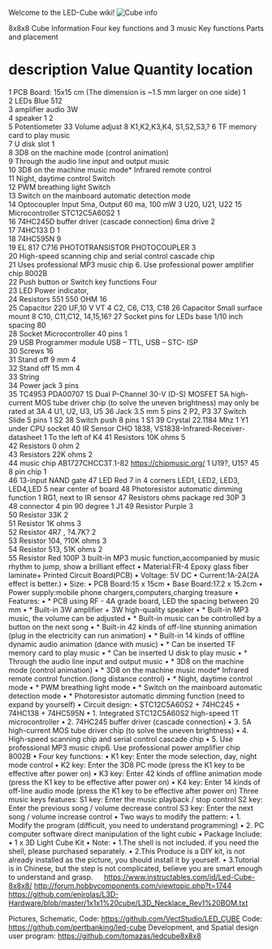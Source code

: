 Welcome to the LED-Cube wiki!
![Cube info](E:\starkstatecollegeclubs\SoftwareDevelopment\20190219Cube)

8x8x8 Cube Information
Four key functions and 3 music Key functions
 Parts and placement
#	description	Value	Quantity	location
1	PCB Board: 15x15 cm (The dimension is ~1.5 mm larger on one side)
	1	
2	LEDs	Blue 512 	
3	amplifier  audio	3W		
4	speaker		1	2  
5	Potentiometer 33	Volume adjust	8	K1,K2,K3,K4, S1,S2,S3,?
6	TF memory card to play music			
7	U disk slot		1	
8	3D8 on the machine mode (control animation)			
9	Through the audio line input and output music			
10	3D8 on the machine music mode* Infrared remote control			
11	Night, daytime control Switch			
12	PWM breathing light Switch			
13	Switch on the mainboard automatic detection mode			
14	Optocoupler Input 5ma, Output 60 ma, 100 mW	3	U20, U21, U22
15	Microcontroller	STC12C5A60S2	1	
16	74HC245D buffer driver (cascade connection) 6ma drive	2	
17	74HC133 D		1	
18	74HC595N		9	
19	EL 817 C716 PHOTOTRANSISTOR PHOTOCOUPLER 3	
20	High-speed scanning chip and serial control cascade chip		
21	Uses professional MP3 music chip 6. 
Use professional power amplifier chip 8002B		
22	Push button or Switch key functions Four	
23	LED	Power indicator, 		
24	Resistors	551  550 OHM	16	
25	Capacitor	220 UF,10 V VT	4	C2,  C6, C13, C18
26	Capacitor	Small surface mount	8	C10, C11,C12, 14,15,16?
27	Socket pins for LEDs base 1/10 inch spacing 80	
28	Socket 	Microcontroller 40 pins	1	
29	USB Programmer module USB – TTL, USB – STC- ISP		
30	Screws		16	
31	Stand off	9 mm	4	
32	Stand off	15 mm	4	
33	String			
34	Power jack	3 pins		
35	TC4953 PDA00707 1S Dual P-Channel 30-V (D-S) MOSFET 5A high-current MOS tube driver chip (to solve the uneven brightness) may only be rated at 3A	4	U1, U2, U3, U5
36	Jack 3.5 mm	 5 pins	2	P2, P3
37	Switch Slide 	5 pins	1	S2
38	Switch push	8 pins	1	S1
39	Crystal 	22.1184 Mhz	1	Y1 under CPU socket
40	IR Sensor CHO 1838,  VS1838-Infrared-Receiver-datasheet	1 To the left of K4
41	Resistors	10K ohms	5	
42	Resistors	0 ohm	2	
43	Resistors	22K ohms	2	
44	music chip AB1727CHCC3T.1-82 https://chipmusic.org/  1	U19?, U15?
45		8 pin chip 1	
46		13-input NAND gate
47	LED Red	7 in 4 corners LED1, LED2, LED3, LED4,LED 5 near center of board 
48	Photoresistor automatic dimming function 1 RG1, next to IR sensor
47	Resistors	ohms package red 30P	3	
48	connector	4 pin 90 degree	1 J1
49 	Resistor	Purple 	3	
50	Resistor	33K	2	
51	Resistor	1K ohms	3	
52	Resistor	4R7 , ?4.7K?	2	
53	Resistor	104, ?10K ohms	3	
54	Resistor	513, 51K ohms	2	
55	Resistor	Red 100P	3
built-in MP3 music function,accompanied by music rhythm to jump, show a brilliant effect
•	Material:FR-4 Epoxy glass fiber laminate+ Printed Circuit Board(PCB)
•	Voltage: 5V DC
•	Current:1A-2A(2A effect is better.)
•	Size:
•	PCB Board:15 x 15cm
•	Base Board:17.2 x 15.2cm
•	Power supply:mobile phone chargers,computers,charging treasure
•	Features:
•	* PCB using RF - 4A grade board, LED the spacing between 20 mm
•	* Built-in 3W amplifier + 3W high-quality speaker
•	* Built-in MP3 music, the volume can be adjusted
•	* Built-in music can be controlled by a button on the next song
•	* Built-in 42 kinds of off-line stunning animation (plug in the electricity can run animation)
•	* Built-in 14 kinds of offline dynamic audio animation (dance with music)
•	* Can be inserted TF memory card to play music
•	* Can be inserted U disk to play music
•	* Through the audio line input and output music
•	* 3D8 on the machine mode (control animation)
•	* 3D8 on the machine music mode* Infrared remote control function.(long distance control)
•	* Night, daytime control mode
•	* PWM breathing light mode
•	* Switch on the mainboard automatic detection mode
•	* Photoresistor automatic dimming function (need to expand by yourself)
•	Circuit design:
•	STC12C5A60S2 + 74HC245 + 74HC138 + 74HC595N
•	1. Integrated STC12C5A60S2 high-speed 1T microcontroller
•	2. 74HC245 buffer driver (cascade connection)
•	3. 5A high-current MOS tube driver chip (to solve the uneven brightness)
•	4. High-speed scanning chip and serial control cascade chip
•	5. Use professional MP3 music chip6. Use professional power amplifier chip 8002B
•	Four key functions:
•	K1 key: Enter the mode selection, day, night mode control
•	K2 key: Enter the 3D8 PC mode (press the K1 key to be effective after power on)
•	K3 key: Enter 42 kinds of offline animation mode (press the K1 key to be effective after power on)
•	K4 key: Enter 14 kinds of off-line audio mode (press the K1 key to be effective after power on) 
Three music keys features: S1 key: Enter the music playback / stop control
S2 key: Enter the previous song / volume decrease control
S3 key: Enter the next song / volume increase control
•	Two ways to modify the pattern:
•	1. Modify the program (difficult, you need to understand programming)
•	2. PC computer software direct manipulation of the light cubic
•	Package Include:
•	1 x 3D Light Cube Kit
•	Note:
•	1.The shell is not included. if you need the shell, please purchased separately.
•	2.This Produce is a DIY kit, is not already installed as the picture, you should install it by yourself.
•	3.Tutorial is in Chinese, but the step is not complicated, believe you are smart enough to understand and grasp.
 
https://www.instructables.com/id/Led-Cube-8x8x8/
http://forum.hobbycomponents.com/viewtopic.php?t=1744
https://github.com/enjrolas/L3D-Hardware/blob/master/1x1x1%20cube/L3D_Necklace_Rev1%20BOM.txt

Pictures, Schematic, Code: https://github.com/VectStudio/LED_CUBE
Code:  https://github.com/pertbanking/led-cube
Development, and Spatial design user program:  https://github.com/tomazas/ledcube8x8x8


